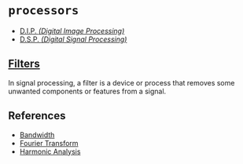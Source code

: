 # `processors`


  - [D.I.P. _(Digital Image Processing)_](https://en.wikipedia.org/wiki/Digital_image_processing)
  - [D.S.P. _(Digital Signal Processing)_](https://en.wikipedia.org/wiki/Digital_signal_processing)


## [Filters](https://en.wikipedia.org/wiki/Filter_(signal_processing))

In signal processing, a filter is a device or process that removes some unwanted components or features from a signal.


## References

  - [Bandwidth](https://en.wikipedia.org/wiki/Bandwidth_(signal_processing))
  - [Fourier Transform](https://en.wikipedia.org/wiki/Fourier_transform)
  - [Harmonic Analysis](https://en.wikipedia.org/wiki/Harmonic_analysis)
